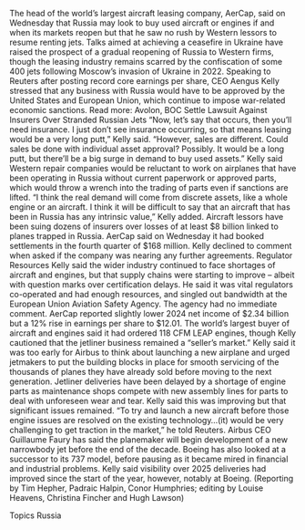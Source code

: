 The head of the world’s largest aircraft leasing company, AerCap, said on Wednesday that Russia may look to buy used aircraft or engines if and when its markets reopen but that he saw no rush by Western lessors to resume renting jets.
Talks aimed at achieving a ceasefire in Ukraine have raised the prospect of a gradual reopening of Russia to Western firms, though the leasing industry remains scarred by the confiscation of some 400 jets following Moscow’s invasion of Ukraine in 2022.
Speaking to Reuters after posting record core earnings per share, CEO Aengus Kelly stressed that any business with Russia would have to be approved by the United States and European Union, which continue to impose war-related economic sanctions.
Read more: Avolon, BOC Settle Lawsuit Against Insurers Over Stranded Russian Jets
“Now, let’s say that occurs, then you’ll need insurance. I just don’t see insurance occurring, so that means leasing would be a very long putt,” Kelly said.
“However, sales are different. Could sales be done with individual asset approval? Possibly. It would be a long putt, but there’ll be a big surge in demand to buy used assets.”
Kelly said Western repair companies would be reluctant to work on airplanes that have been operating in Russia without current paperwork or approved parts, which would throw a wrench into the trading of parts even if sanctions are lifted.
“I think the real demand will come from discrete assets, like a whole engine or an aircraft. I think it will be difficult to say that an aircraft that has been in Russia has any intrinsic value,” Kelly added.
Aircraft lessors have been suing dozens of insurers over losses of at least $8 billion linked to planes trapped in Russia.
AerCap said on Wednesday it had booked settlements in the fourth quarter of $168 million. Kelly declined to comment when asked if the company was nearing any further agreements.
Regulator Resources
Kelly said the wider industry continued to face shortages of aircraft and engines, but that supply chains were starting to improve – albeit with question marks over certification delays.
He said it was vital regulators co-operated and had enough resources, and singled out bandwidth at the European Union Aviation Safety Agency. The agency had no immediate comment.
AerCap reported slightly lower 2024 net income of $2.34 billion but a 12% rise in earnings per share to $12.01.
The world’s largest buyer of aircraft and engines said it had ordered 118 CFM LEAP engines, though Kelly cautioned that the jetliner business remained a “seller’s market.”
Kelly said it was too early for Airbus to think about launching a new airplane and urged jetmakers to put the building blocks in place for smooth servicing of the thousands of planes they have already sold before moving to the next generation.
Jetliner deliveries have been delayed by a shortage of engine parts as maintenance shops compete with new assembly lines for parts to deal with unforeseen wear and tear. Kelly said this was improving but that significant issues remained.
“To try and launch a new aircraft before those engine issues are resolved on the existing technology…(it) would be very challenging to get traction in the market,” he told Reuters.
Airbus CEO Guillaume Faury has said the planemaker will begin development of a new narrowbody jet before the end of the decade. Boeing has also looked at a successor to its 737 model, before pausing as it became mired in financial and industrial problems.
Kelly said visibility over 2025 deliveries had improved since the start of the year, however, notably at Boeing.
(Reporting by Tim Hepher, Padraic Halpin, Conor Humphries; editing by Louise Heavens, Christina Fincher and Hugh Lawson)

Topics
Russia
